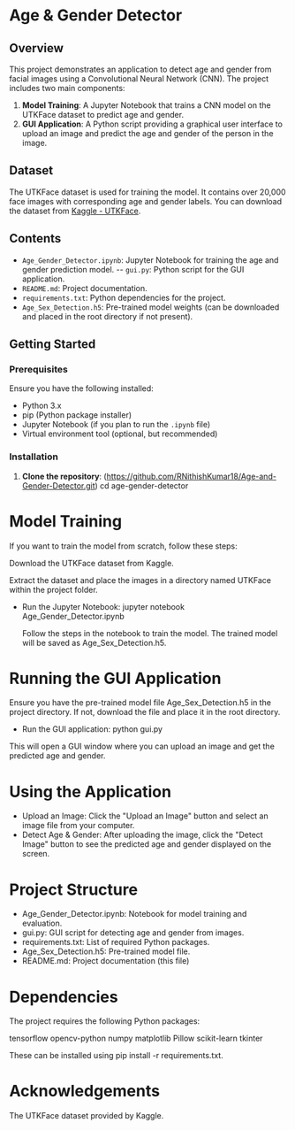 # Age & Gender Detector

## Overview

This project demonstrates an application to detect age and gender from facial images using a Convolutional Neural Network (CNN). The project includes two main components:

1. **Model Training**: A Jupyter Notebook that trains a CNN model on the UTKFace dataset to predict age and gender.
2. **GUI Application**: A Python script providing a graphical user interface to upload an image and predict the age and gender of the person in the image.

## Dataset

The UTKFace dataset is used for training the model. It contains over 20,000 face images with corresponding age and gender labels. You can download the dataset from [Kaggle - UTKFace](https://www.kaggle.com/jangedoo/utkface-new).

## Contents

- `Age_Gender_Detector.ipynb`: Jupyter Notebook for training the age and gender prediction model.
-- `gui.py`: Python script for the GUI application.
- `README.md`: Project documentation.
- `requirements.txt`: Python dependencies for the project.
- `Age_Sex_Detection.h5`: Pre-trained model weights (can be downloaded and placed in the root directory if not present).

## Getting Started

### Prerequisites

Ensure you have the following installed:
- Python 3.x
- pip (Python package installer)
- Jupyter Notebook (if you plan to run the `.ipynb` file)
- Virtual environment tool (optional, but recommended)

### Installation

1. **Clone the repository**:
   (https://github.com/RNithishKumar18/Age-and-Gender-Detector.git)
   cd age-gender-detector


# Model Training
If you want to train the model from scratch, follow these steps:

   Download the UTKFace dataset from Kaggle.

   Extract the dataset and place the images in a directory named UTKFace within the project folder.

- Run the Jupyter Notebook:
    jupyter notebook Age_Gender_Detector.ipynb

   Follow the steps in the notebook to train the model. 
   The trained model will be saved as Age_Sex_Detection.h5.

# Running the GUI Application
Ensure you have the pre-trained model file Age_Sex_Detection.h5 in the project directory. If not, download the file and place it in the root directory.

- Run the GUI application:
    python gui.py

This will open a GUI window where you can upload an image and get the predicted age and gender.

# Using the Application
- Upload an Image: Click the "Upload an Image" button and select an image file from your computer.
- Detect Age & Gender: After uploading the image, click the "Detect Image" button to see the predicted age and gender displayed on the screen.


# Project Structure
- Age_Gender_Detector.ipynb: Notebook for model training and evaluation.
- gui.py: GUI script for detecting age and gender from images.
- requirements.txt: List of required Python packages.
- Age_Sex_Detection.h5: Pre-trained model file.
- README.md: Project documentation (this file)


# Dependencies
The project requires the following Python packages:

tensorflow
opencv-python
numpy
matplotlib
Pillow
scikit-learn
tkinter


These can be installed using pip install -r requirements.txt.

# Acknowledgements

The UTKFace dataset provided by Kaggle.

